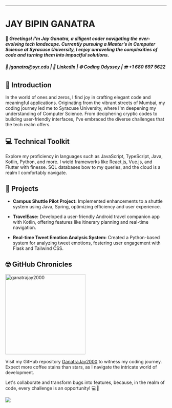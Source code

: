 ---
# JAY BIPIN GANATRA

#### 👋 _**Greetings!** I'm Jay Ganatra, a diligent coder navigating the ever-evolving tech landscape. Currently pursuing a Master's in Computer Science at Syracuse University, I enjoy unraveling the complexities of code and turning them into impactful solutions._

##### 📧 [jganatra@syr.edu](mailto:jganatra@syr.edu) | 🔗 [LinkedIn](https://www.linkedin.com/in/jay-ganatra) | 🌐 [Coding Odyssey](https://jayganatra.com/) | ☎️ +1 680 697 5622

## 🚀 Introduction

In the world of ones and zeros, I find joy in crafting elegant code and meaningful applications. Originating from the vibrant streets of Mumbai, my coding journey led me to Syracuse University, where I'm deepening my understanding of Computer Science. From deciphering cryptic codes to building user-friendly interfaces, I've embraced the diverse challenges that the tech realm offers.

## 💻 Technical Toolkit

Explore my proficiency in languages such as JavaScript, TypeScript, Java, Kotlin, Python, and more. I wield frameworks like React.js, Vue.js, and Flutter with finesse. SQL databases bow to my queries, and the cloud is a realm I comfortably navigate.

## 🚧 Projects

- **Campus Shuttle Pilot Project:** Implemented enhancements to a shuttle system using Java, Spring, optimizing efficiency and user experience.

- **TravelEase:** Developed a user-friendly Android travel companion app with Kotlin, offering features like itinerary planning and real-time navigation.

- **Real-time Tweet Emotion Analysis System:** Created a Python-based system for analyzing tweet emotions, fostering user engagement with Flask and Tailwind CSS.

## 🤓 GitHub Chronicles

<img height="250em" src="https://github-readme-streak-stats.herokuapp.com?user=GanatraJay2000&hide_border=true&mode=daily&card_width=500" alt="ganatrajay2000"/>


Visit my GitHub repository [GanatraJay2000](https://github.com/GanatraJay2000) to witness my coding journey. Expect more coffee stains than stars, as I navigate the intricate world of development.

Let's collaborate and transform bugs into features, because, in the realm of code, every challenge is an opportunity! 💻🚀

![](https://komarev.com/ghpvc/?username=ganatrajay2000&style=flat&color=828bed&base=348)


